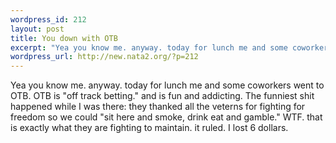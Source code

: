 ```yaml
--- 
wordpress_id: 212
layout: post
title: You down with OTB
excerpt: "Yea you know me. anyway. today for lunch me and some coworkers went to OTB. OTB is \"off track betting.\" and is fun and addicting. The funniest shit happened while I was there: they thanked all the veterns for fighting for freedom so we could \"sit here and smoke, drink eat and gamble.\" WTF. that is exactly what they are fighting to maintain. it ruled. I lost 6 dollars."
wordpress_url: http://new.nata2.org/?p=212
---
```

Yea you know me. anyway. today for lunch me and some coworkers went to OTB. OTB is "off track betting." and is fun and addicting. The funniest shit happened while I was there: they thanked all the veterns for fighting for freedom so we could "sit here and smoke, drink eat and gamble." WTF. that is exactly what they are fighting to maintain. it ruled. I lost 6 dollars.
